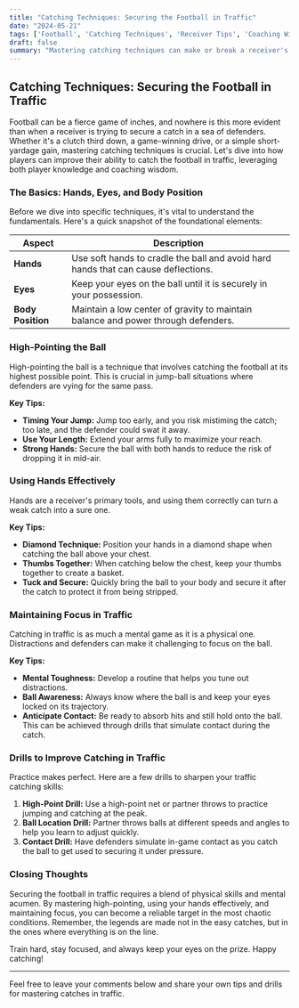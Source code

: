 ```yaml
---
title: "Catching Techniques: Securing the Football in Traffic"
date: "2024-05-21"
tags: ['Football', 'Catching Techniques', 'Receiver Tips', 'Coaching Wisdom', 'Player Knowledge']
draft: false
summary: "Mastering catching techniques can make or break a receiver's career. Learn how to high-point the ball, use your hands effectively, and maintain focus in traffic to ensure victory on the field."
---
```


## Catching Techniques: Securing the Football in Traffic

Football can be a fierce game of inches, and nowhere is this more evident than when a receiver is trying to secure a catch in a sea of defenders. Whether it's a clutch third down, a game-winning drive, or a simple short-yardage gain, mastering catching techniques is crucial. Let's dive into how players can improve their ability to catch the football in traffic, leveraging both player knowledge and coaching wisdom.

### The Basics: Hands, Eyes, and Body Position

Before we dive into specific techniques, it's vital to understand the fundamentals. Here's a quick snapshot of the foundational elements:

| **Aspect**       | **Description**                                                                                            |
|------------------|------------------------------------------------------------------------------------------------------------|
| **Hands**        | Use soft hands to cradle the ball and avoid hard hands that can cause deflections.                         |
| **Eyes**         | Keep your eyes on the ball until it is securely in your possession.                                        |
| **Body Position**| Maintain a low center of gravity to maintain balance and power through defenders.                          |

### High-Pointing the Ball

High-pointing the ball is a technique that involves catching the football at its highest possible point. This is crucial in jump-ball situations where defenders are vying for the same pass.

**Key Tips:**

- **Timing Your Jump:** Jump too early, and you risk mistiming the catch; too late, and the defender could swat it away.
- **Use Your Length:** Extend your arms fully to maximize your reach.
- **Strong Hands:** Secure the ball with both hands to reduce the risk of dropping it in mid-air.

### Using Hands Effectively

Hands are a receiver's primary tools, and using them correctly can turn a weak catch into a sure one.

**Key Tips:**

- **Diamond Technique:** Position your hands in a diamond shape when catching the ball above your chest.
- **Thumbs Together:** When catching below the chest, keep your thumbs together to create a basket.
- **Tuck and Secure:** Quickly bring the ball to your body and secure it after the catch to protect it from being stripped.

### Maintaining Focus in Traffic

Catching in traffic is as much a mental game as it is a physical one. Distractions and defenders can make it challenging to focus on the ball.

**Key Tips:**

- **Mental Toughness:** Develop a routine that helps you tune out distractions.
- **Ball Awareness:** Always know where the ball is and keep your eyes locked on its trajectory.
- **Anticipate Contact:** Be ready to absorb hits and still hold onto the ball. This can be achieved through drills that simulate contact during the catch.

### Drills to Improve Catching in Traffic

Practice makes perfect. Here are a few drills to sharpen your traffic catching skills:

1. **High-Point Drill:** Use a high-point net or partner throws to practice jumping and catching at the peak.
2. **Ball Location Drill:** Partner throws balls at different speeds and angles to help you learn to adjust quickly.
3. **Contact Drill:** Have defenders simulate in-game contact as you catch the ball to get used to securing it under pressure.

### Closing Thoughts

Securing the football in traffic requires a blend of physical skills and mental acumen. By mastering high-pointing, using your hands effectively, and maintaining focus, you can become a reliable target in the most chaotic conditions. Remember, the legends are made not in the easy catches, but in the ones where everything is on the line.

Train hard, stay focused, and always keep your eyes on the prize. Happy catching!

---

Feel free to leave your comments below and share your own tips and drills for mastering catches in traffic.
```
